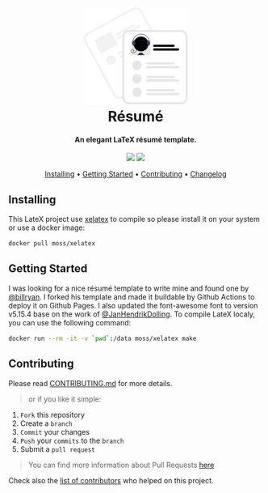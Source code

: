 <h1 align="center">
  <br><img src="project-logo.svg" height="192">
  <br>
  Résumé
  <br>
</h1>

<h4 align="center">An elegant LaTeX résumé template.</h4>

<p align="center">
  <a href="LICENSE"><img src="https://img.shields.io/github/license/damoun/resume.svg"></a>
  <a href="https://github.com/damoun/resume/actions">
      <img src="https://github.com/damoun/resume/actions/workflows/build.yml/badge.svg">
  </a>
</p>

<p align="center">
  <a href="#installing">Installing</a> •
  <a href="#getting-started">Getting Started</a> •
  <a href="#contributing">Contributing</a> •
  <a href="CHANGELOG.md">Changelog</a>
</p>

## Installing

This LateX project use [xelatex][xelatex] to compile so please install it on your system or use a docker image:

```sh
docker pull moss/xelatex
```

## Getting Started

I was looking for a nice résumé template to write mine and found one by [@billryan](billryan). I forked his template and made it buildable by Github Actions to deploy it on Github Pages. I also updated the font-awesome font to version v5.15.4 base on the work of [@JanHendrikDolling](JanHendrikDolling).
To compile LateX localy, you can use the following command:

```sh
docker run --rm -it -v `pwd`:/data moss/xelatex make
```

## Contributing

Please read [CONTRIBUTING.md](CONTRIBUTING.md) for more details.

> or if you like it simple:

1. `Fork` this repository
2. Create a `branch`
3. `Commit` your changes
4. `Push` your `commits` to the `branch`
5. Submit a `pull request`

> You can find more information about Pull Requests [here][pull-request-help]

Check also the [list of contributors](AUTHOR.md#contributors) who helped on this project.

[xelatex]: http://xetex.sourceforge.net
[pull-request-help]: https://help.github.com/categories/collaborating-on-projects-using-pull-requests/
[billryan]: https://github.com/billryan/resume
[JanHendrikDolling]: https://github.com/JanHendrikDolling/latex-fontawesome5